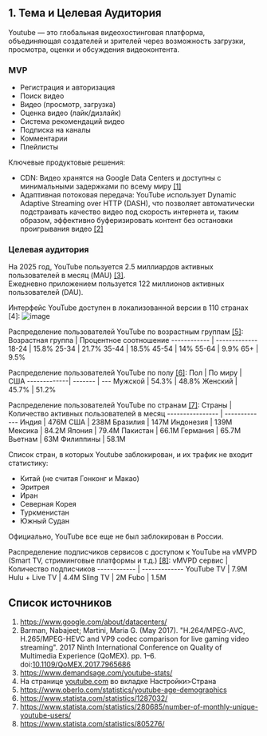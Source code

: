 ## 1. Тема и Целевая Аудитория

Youtube — это глобальная видеохостинговая платформа, объединяющая создателей и зрителей через возможность загрузки, просмотра, оценки и обсуждения видеоконтента.

### MVP

- Регистрация и авторизация
- Поиск видео
- Видео (просмотр, загрузка)
- Оценка видео (лайк/дизлайк)
- Система рекомендаций видео
- Подписка на каналы
- Комментарии
- Плейлисты

Ключевые продуктовые решения:
- CDN: Видео хранятся на Google Data Centers и доступны с минимальными задержками по всему миру [[1]](https://www.google.com/about/datacenters/)
- Адаптивная потоковая передача: YouTube использует Dynamic Adaptive Streaming over HTTP (DASH), что позволяет автоматически подстраивать качество видео под скорость интернета и, таким образом, эффективно буферизировать контент без остановки проигрывания видео [[2]](https://ieeexplore.ieee.org/document/7965686)
  
### Целевая аудитория
На 2025 год, YouTube пользуется 2.5 миллиардов активных пользователей в месяц (MAU) [[3]](https://www.demandsage.com/youtube-stats/).\
Ежедневно приложением пользуется 122 миллионов активных пользователей (DAU).

Интерфейс YouTube доступен в локализованной версии в 110 странах [4]:
![image](https://github.com/user-attachments/assets/447e5381-0de0-4e75-82a6-11d3e583b61d)


Распределение пользователей YouTube по возрастным группам [[5]](https://www.oberlo.com/statistics/youtube-age-demographics):
Возрастная группа | Процентное соотношение
------------ | -------------
18-24 | 15.8% 
25-34 | 21.7% 
35-44 | 18.5%
45-54 | 14%
55-64 | 9.9%
65+ | 9.5%

Распределение пользователей YouTube по полу [[6]](https://www.statista.com/statistics/1287032/):
Пол          | По миру | США
-------------| ------- | ---
Мужской      | 54.3%  | 48.8%
Женский      | 45.7%  | 51.2% 

Распределение пользователей YouTube по странам [[7]](https://www.statista.com/statistics/280685/number-of-monthly-unique-youtube-users/):
Страны           | Количество активных пользователей в месяц
---------------- | -------------
Индия            | 476M 
США              | 238M 
Бразилия         | 147M 
Индонезия        | 139M 
Мексика          | 84.2M 
Япония           | 79.4M 
Пакистан         | 66.1M 
Германия         | 65.7M 
Вьетнам          | 63M 
Филиппины        | 58.1M 

Список стран, в которых Youtube заблокирован, и их трафик не входит статистику:
- Китай (не считая Гонконг и Макао)
- Эритрея
- Иран
- Северная Корея
- Туркменистан
- Южный Судан

Официально, YouTube все еще не был заблокирован в России.

Распределение подписчиков сервисов с доступом к YouTube на vMVPD (Smart TV, стриминговые платформы и т.д.) [[8]](https://www.statista.com/statistics/805276/):
vMVPD сервис   | Количество подписчиков
------------   | -------------
YouTube TV     | 7.9M 
Hulu + Live TV | 4.4M 
Sling TV       | 2M
Fubo           | 1.5M

## Список источников

1. https://www.google.com/about/datacenters/
2. Barman, Nabajeet; Martini, Maria G. (May 2017). "H.264/MPEG-AVC, H.265/MPEG-HEVC and VP9 codec comparison for live gaming video streaming". 2017 Ninth International Conference on Quality of Multimedia Experience (QoMEX). pp. 1–6. doi:[10.1109/QoMEX.2017.7965686](https://ieeexplore.ieee.org/document/7965686)
3. https://www.demandsage.com/youtube-stats/
4. На странице [youtube.com](https://www.youtube.com/) во вкладке Настройки>Страна
5. https://www.oberlo.com/statistics/youtube-age-demographics
6. https://www.statista.com/statistics/1287032/
7. https://www.statista.com/statistics/280685/number-of-monthly-unique-youtube-users/
8. https://www.statista.com/statistics/805276/
